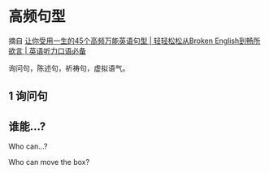 # 高频句型
摘自 [让你受用一生的45个高频万能英语句型 | 轻轻松松从Broken English到畅所欲言 | 英语听力口语必备](https://www.youtube.com/watch?v=1usCP_lD3Wk)

询问句，陈述句，祈祷句，虚拟语气。

## 1 询问句
## 谁能...?
Who can...?

Who can move the box?
